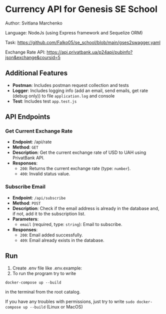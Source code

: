 # Currency API for Genesis SE School

Author: Svitlana Marchenko

Language: NodeJs (using Express framework and Sequelize ORM)

Task: https://github.com/Falko05/se_school/blob/main/gses2swagger.yaml

Exchange Rate API: https://api.privatbank.ua/p24api/pubinfo?json&exchange&coursid=5

## Additional Features

-   **Postman**: Includes postman request collection and tests
-   **Logger**: Includes logging info (add an email, send emails, get rate (debug only)) to file `application.log` and console
-   **Test**: Includes test `app.test.js`

## API Endpoints

### Get Current Exchange Rate

-   **Endpoint**: /api/rate
-   **Method**: `GET`
-   **Description**: Get the current exchange rate of USD to UAH using PrivatBank API.
-   **Responses**:
    -   `200`: Returns the current exchange rate (type: `number`).
    -   `400`: Invalid status value.

### Subscribe Email

-   **Endpoint**: `/api/subscribe`
-   **Method**: `POST`
-   **Description**: Check if the email address is already in the database and, if not, add it to the subscription list.
-   **Parameters**:
    -   `email` (required, type: `string`): Email to subscribe.
-   **Responses**:
    -   `200`: Email added successfully.
    -   `409`: Email already exists in the database.

## Run
1) Create .env file like .env.example:
2) To run the program try to write

```
docker-compose up --build
```

in the terminal from the root catalog.

If you have any troubles with permissions, just try to write `sudo docker-compose up --build` (Linux or MacOS)
